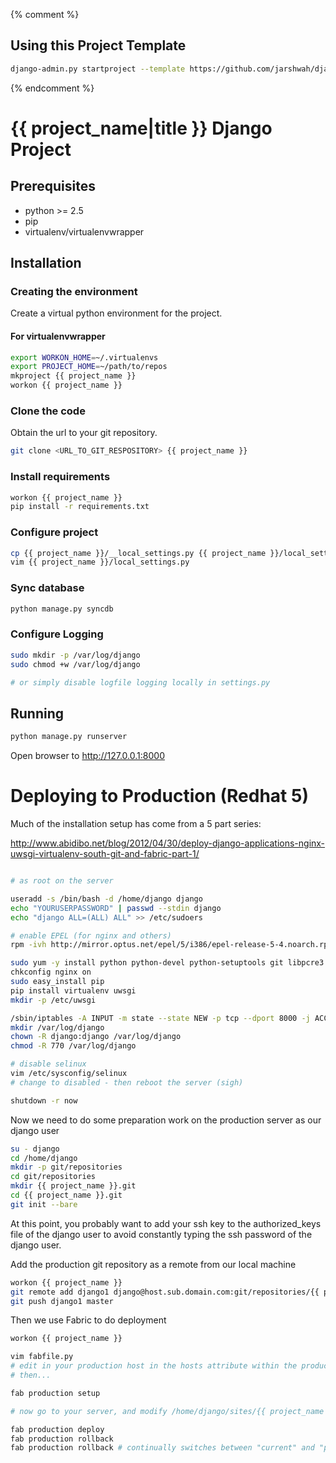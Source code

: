 {% comment %}

## Using this Project Template ##

```bash
django-admin.py startproject --template https://github.com/jarshwah/django-project-skel/zipball/master --extension py,md,conf,ini,html YOURPROJECTNAME
```

{% endcomment %}

# {{ project_name|title }} Django Project #

## Prerequisites ##

- python >= 2.5
- pip
- virtualenv/virtualenvwrapper

## Installation ##
### Creating the environment ###
Create a virtual python environment for the project.

#### For virtualenvwrapper ####
```bash
export WORKON_HOME=~/.virtualenvs
export PROJECT_HOME=~/path/to/repos
mkproject {{ project_name }}
workon {{ project_name }}
```

### Clone the code ###
Obtain the url to your git repository.

```bash
git clone <URL_TO_GIT_RESPOSITORY> {{ project_name }}
```

### Install requirements ###
```bash
workon {{ project_name }}
pip install -r requirements.txt
```

### Configure project ###
```bash
cp {{ project_name }}/__local_settings.py {{ project_name }}/local_settings.py
vim {{ project_name }}/local_settings.py
```

### Sync database ###
```bash
python manage.py syncdb
```

### Configure Logging ###
```bash
sudo mkdir -p /var/log/django
sudo chmod +w /var/log/django

# or simply disable logfile logging locally in settings.py
```

## Running ##
```bash
python manage.py runserver
```

Open browser to http://127.0.0.1:8000

# Deploying to Production (Redhat 5) #

Much of the installation setup has come from a 5 part series:

http://www.abidibo.net/blog/2012/04/30/deploy-django-applications-nginx-uwsgi-virtualenv-south-git-and-fabric-part-1/

```bash

# as root on the server

useradd -s /bin/bash -d /home/django django
echo "YOURUSERPASSWORD" | passwd --stdin django
echo "django ALL=(ALL) ALL" >> /etc/sudoers

# enable EPEL (for nginx and others)
rpm -ivh http://mirror.optus.net/epel/5/i386/epel-release-5-4.noarch.rpm

sudo yum -y install python python-devel python-setuptools git libpcre3 libpcre3-dev nginx gcc
chkconfig nginx on
sudo easy_install pip
pip install virtualenv uwsgi
mkdir -p /etc/uwsgi

/sbin/iptables -A INPUT -m state --state NEW -p tcp --dport 8000 -j ACCEPT
mkdir /var/log/django
chown -R django:django /var/log/django
chmod -R 770 /var/log/django

# disable selinux
vim /etc/sysconfig/selinux
# change to disabled - then reboot the server (sigh)

shutdown -r now
```

Now we need to do some preparation work on the production server as our django user

```bash
su - django
cd /home/django
mkdir -p git/repositories
cd git/repositories
mkdir {{ project_name }}.git
cd {{ project_name }}.git
git init --bare
```

At this point, you probably want to add your ssh key to the authorized_keys file of the django user to avoid
constantly typing the ssh password of the django user.

Add the production git repository as a remote from our local machine

```bash
workon {{ project_name }}
git remote add django1 django@host.sub.domain.com:git/repositories/{{ project_name }}.git
git push django1 master
```

Then we use Fabric to do deployment

```bash
workon {{ project_name }}

vim fabfile.py
# edit in your production host in the hosts attribute within the production() function
# then...

fab production setup

# now go to your server, and modify /home/django/sites/{{ project_name }}/local_settings.py with production settings

fab production deploy
fab production rollback
fab production rollback # continually switches between "current" and "previous" releases

```